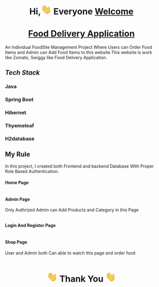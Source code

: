 
<h1 align="center"> Hi,<img style="width: 35px;" src="https://raw.githubusercontent.com/ABSphreak/ABSphreak/master/gifs/Hi.gif" alt=""> Everyone <a href="https://reliable-llama-c038f5.netlify.app/" target="_blank"> Welcome </a></h1>

<h1 align="center"><a href="https://heroic-cucurucho-c5bc21.netlify.app" target="_blank"> Food Delivery Application</a></h1>

<p>
An Individual FoodSite Management Project Where Users can Order Food Items and Admin can Add Food Items to this website.This website is work like Zomato, Swiggy like Food Delivery Application.
</p>

<h2 align="left"><i>Tech Stack</i></h2>
<div align="left">
<h3>Java</h3>
<h3>Spring Boot</h3>
<h3>Hibernet</h3>
<h3>Thyemeleaf</h3>
<h3>H2database</h3>
</div>

<h2>My Rule</h2>
<p>In this project, I created both Frontend and backend Database With Proper Role Based Authentication.</p>

<h4>Home Page</h4>
 <div style="display: grid; grid-template-columns: repeat(2,1fr); gap:20px " >
  <img style="width: 100%;" src="https://miro.medium.com/max/4800/1*9GJdiliZr92T-qKsL7DMkA.png" alt="">
 </div>

<h4>Admin Page</h4>
<p>Only Authrized Admin can Add Products and Category in this Page</p>
 <div style="display: grid; grid-template-columns: repeat(2,1fr); gap:20px" >

  <img style="width: 100%;" src="https://miro.medium.com/max/4800/1*rWYRp9cA5Xy0ZUqtgt9USQ.png" alt="">
  <img style="width: 100%;" src="https://miro.medium.com/max/4800/1*0pQ88hNGDT_Eq5AqzRw2AA.png" alt="">
 </div>
<h4>Login And Register Page</h4>
 <div style="display: grid; grid-template-columns: repeat(2,1fr); gap:20px" >

  <img style="width: 100%;" src="https://miro.medium.com/max/4800/1*iaX1NGUPFBVP_rW6dFFfSQ.png" alt="">
  <img style="width: 100%;" src="https://miro.medium.com/max/4800/1*jJmeadxuiUvu5mJ9UVnd9Q.png" alt="">
 </div>

<h4>Shop Page</h4>
<p>User and Admin both Can able to watch this page and order food</p>
 <div style="display: grid; grid-template-columns: repeat(2,1fr); gap:20px " >
 <img style="width: 100%;" src="https://miro.medium.com/max/4800/1*SsHXv3kldRsXQ6gT8PfYTw.png" alt="">
  <img style="width: 100%;" src="https://miro.medium.com/max/4800/1*nYaQQhj6HuwKPcIu136Xbw.png" alt="">
 </div>

<h1 align="center"> <img style="width: 35px;" src="https://raw.githubusercontent.com/ABSphreak/ABSphreak/master/gifs/Hi.gif" alt=""> Thank You <img style="width: 35px;" src="https://raw.githubusercontent.com/ABSphreak/ABSphreak/master/gifs/Hi.gif" alt=""> <a href="https://reliable-llama-c038f5.netlify.app/" target="_blank"> </a></h1>
